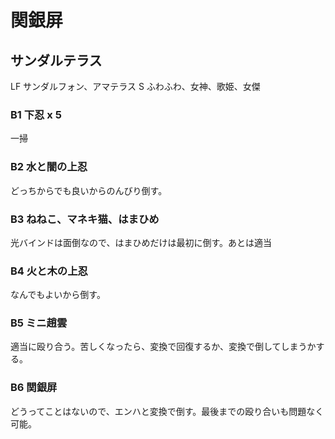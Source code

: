 # 関銀屏 

## サンダルテラス

LF サンダルフォン、アマテラス
S  ふわふわ、女神、歌姫、女傑

### B1 下忍 x 5

一掃

### B2 水と闇の上忍

どっちからでも良いからのんびり倒す。

### B3 ねねこ、マネキ猫、はまひめ

光バインドは面倒なので、はまひめだけは最初に倒す。あとは適当

### B4 火と木の上忍

なんでもよいから倒す。

### B5 ミニ趙雲

適当に殴り合う。苦しくなったら、変換で回復するか、変換で倒してしまうかする。

### B6 関銀屏

どうってことはないので、エンハと変換で倒す。最後までの殴り合いも問題なく可能。


<!-- vim: set tw=90 filetype=markdown : -->

